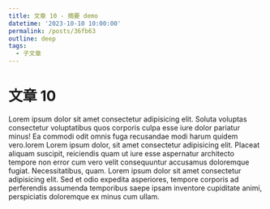 ```yaml
---
title: 文章 10 - 摘要 demo
datetime: '2023-10-10 10:00:00'
permalink: /posts/36fb63
outline: deep
tags:
  - 子文章
---
```


# 文章 10
Lorem ipsum dolor sit amet consectetur adipisicing elit. Soluta voluptas consectetur voluptatibus quos corporis culpa esse iure dolor pariatur minus! Ea commodi odit omnis fuga recusandae modi harum quidem vero.lorem
Lorem ipsum dolor, sit amet consectetur adipisicing elit. Placeat aliquam suscipit, reiciendis quam ut iure esse aspernatur architecto tempore non error cum vero velit consequuntur accusamus doloremque fugiat. Necessitatibus, quam.
Lorem ipsum dolor sit amet consectetur adipisicing elit. Sed et odio expedita asperiores, tempore corporis ad perferendis assumenda temporibus saepe ipsam inventore cupiditate animi, perspiciatis doloremque ex minus cum ullam.
<!-- more -->
